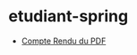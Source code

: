 # etudiant-spring

  
* [Compte Rendu du PDF](https://github.com/Hassan-ELMAKHLOUFI/ElmakhloufiHassan-Jee/blob/master/SpringEtudiant.pdf)
  

